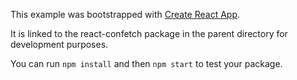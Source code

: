 This example was bootstrapped with [Create React App](https://github.com/facebook/create-react-app).

It is linked to the react-confetch package in the parent directory for development purposes.

You can run `npm install` and then `npm start` to test your package.
